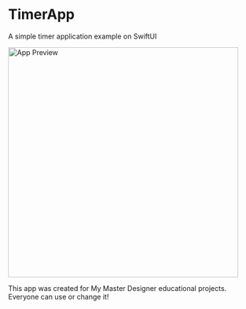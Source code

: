 # TimerApp
A simple timer application example on SwiftUI

<img width="468" alt="App Preview" src="https://user-images.githubusercontent.com/74321096/174152770-b24b29a8-9eb5-4547-8a0a-3572b4069d51.png">

This app was created for My Master Designer educational projects. Everyone can use or change it!
